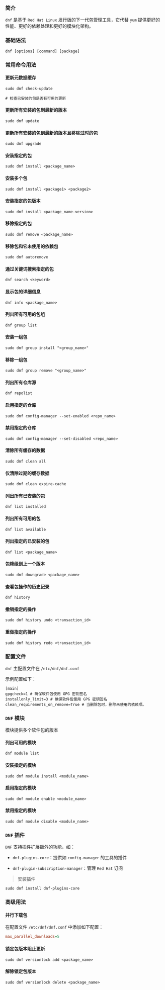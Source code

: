 ### 简介

`dnf` 是基于 `Red Hat Linux` 发行版的下一代包管理工具，它代替 `yum` 提供更好的性能、更好的依赖处理和更好的模块化架构。

### 基础语法

```shell
dnf [options] [command] [package]
```

### 常用命令用法

#### 更新元数据缓存

```shell
sudo dnf check-update

# 检查已安装的包是否有可用的更新
```

#### 更新所有安装的包到最新的版本

```shell
sudo dnf update
```

#### 更新所有安装的包到最新的版本且移除过时的包

```shell
sudo dnf upgrade
```

#### 安装指定的包

```shell
sudo dnf install <package_name>
```

#### 安装多个包

```shell
sudo dnf install <package1> <package2>
```

#### 安装指定的包版本

```shell
sudo dnf install <package_name-version>
```

#### 移除指定的包

```shell
sudo dnf remove <package_name>
```

#### 移除包和它未使用的依赖包

```shell
sudo dnf autoremove
```

#### 通过关键词搜索指定的包

```shell
dnf search <keyword>
```

#### 显示包的详细信息

```shell
dnf info <package_name>
```

#### 列出所有可用的包组

```shell
dnf group list
```

#### 安装一组包

```shell
sudo dnf group install "<group_name>"
```

#### 移除一组包

```shell
sudo dnf group remove "<group_name>"
```

#### 列出所有仓库源

```shell
dnf repolist
```

#### 启用指定的仓库

```shell
sudo dnf config-manager --set-enabled <repo_name>
```

#### 禁用指定的仓库

```shell
sudo dnf config-manager --set-disabled <repo_name>
```

#### 清除所有缓存的数据

```shell
sudo dnf clean all
```

#### 仅清除过期的缓存数据

```shell
sudo dnf clean expire-cache
```

#### 列出所有已安装的包

```shell
dnf list installed
```

#### 列出所有可用的包

```shell
dnf list available
```

#### 列出指定的已安装的包

```shell
dnf list <package_name>
```

#### 包降级到上一个版本

```shell
sudo dnf downgrade <package_name>
```

#### 查看包操作的历史记录

```shell
dnf history
```

#### 撤销指定的操作

```shell
sudo dnf history undo <transaction_id>
```

#### 重做指定的操作

```shell
sudo dnf history redo <transaction_id>
```

### 配置文件

`dnf` 主配置文件在 `/etc/dnf/dnf.conf`

示例配置如下：

```shell
[main]
gpgcheck=1 # 确保软件包使用 GPG 密钥签名
installonly_limit=3 # 确保软件包使用 GPG 密钥签名
clean_requirements_on_remove=True # 当删除包时，删除未使用的依赖项。
```

### `DNF` 模块

模块提供多个软件包的版本

#### 列出可用的模块

```shell
dnf module list
```

#### 安装指定的模块

```shell
sudo dnf module install <module_name>
```

#### 启用指定的模块

```shell
sudo dnf module enable <module_name>
```

#### 禁用指定的模块

```shell
sudo dnf module disable <module_name>
```

### `DNF` 插件

`DNF` 支持插件扩展额外的功能，如：

* `dnf-plugins-core`：提供如 `config-manager` 的工具的插件

* `dnf-plugin-subscription-manager`：管理 `Red Hat` 订阅

> 安装插件

```shell
sudo dnf install dnf-plugins-core
```

### 高级用法

#### 并行下载包

在配置文件 `/etc/dnf/dnf.conf` 中添加如下配置：

```ini
max_parallel_downloads=5
```

#### 锁定包版本阻止更新

```shell
sudo dnf versionlock add <package_name>
```

#### 解除锁定包版本

```shell
sudo dnf versionlock delete <package_name>
```
